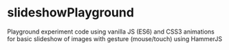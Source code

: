 # slideshowPlayground
Playground experiment code using vanilla JS (ES6) and CSS3 animations for basic slideshow of images with gesture (mouse/touch) using HammerJS 
